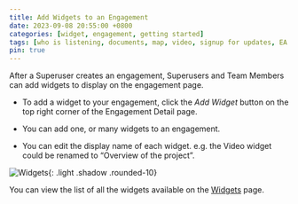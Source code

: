 ```yaml
---
title: Add Widgets to an Engagement
date: 2023-09-08 20:55:00 +0800
categories: [widget, engagement, getting started]
tags: [who is listening, documents, map, video, signup for updates, EA Process]
pin: true
---
```

After a Superuser creates an engagement, Superusers and Team Members can add widgets to display on the engagement page. 

- To add a widget to your engagement, click the *Add Widget* button on the top right corner of the Engagement Detail page. 

- You can add one, or many widgets to an engagement.  

- You can edit the display name of each widget. e.g. the Video widget could be renamed to “Overview of the project”.

![Widgets](/assets/UserGuideImages/Images/widgets/widgets-engagement-details-page-highlighting-the-add-widget-section.png){: .light .shadow .rounded-10}

You can view the list of all the widgets available on the [Widgets](/met-guide/posts/widgets/) page.
